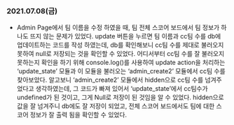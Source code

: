 ### 2021.07.08(금)
- Admin Page에서 팀 이름을 수정 하였을 때, 팀 전체 스코어 보드에서 팀 정보가 하나도 뜨지 않는 문제가 있었다. update 버튼을 누르면 팀 이름과 cc팀 수를 db에 업데이트하는 코드를 작성 하였는데, db를 확인해보니 cc팀 수를 제대로 불러오지 못하여 null로 저장되는 것을 확인할 수 있었다. 어디서부터 cc팀 수를 잘 불러오지 못하는지 확인을 하기 위해 console.log()를 사용하여 update action을 처리하는 ‘update_state’ 모듈과 이 모듈을 불러오는 ‘admin_create2’ 모듈에서 cc팀 수를 찾아보았다. 알고보니 ‘admin_create2’ 모듈에서 hidden으로 cc팀 수를 넘겨주었다고 생각하였는데, 그 코드가 빠져 있어서 ‘update_state’에서 cc팀수가 undefined가 된 것이고, 그게 Null로 저장이 된 것임을 알 수 있었다. hidden으로 값을 잘 넘겨주니 db에도 잘 저장이 되었고, 전체 스코어 보드에서도 팀에 대한 스코어 정보가 잘 출력 됨을 확인할 수 있었다.
